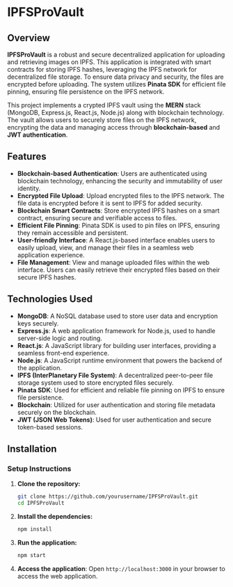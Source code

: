 # IPFSProVault

## Overview

**IPFSProVault** is a robust and secure decentralized application for uploading and retrieving images on IPFS. This application is integrated with smart contracts for storing IPFS hashes, leveraging the IPFS network for decentralized file storage. To ensure data privacy and security, the files are encrypted before uploading. The system utilizes **Pinata SDK** for efficient file pinning, ensuring file persistence on the IPFS network.

This project implements a crypted IPFS vault using the **MERN** stack (MongoDB, Express.js, React.js, Node.js) along with blockchain technology. The vault allows users to securely store files on the IPFS network, encrypting the data and managing access through **blockchain-based** and **JWT authentication**.

## Features

- **Blockchain-based Authentication**: Users are authenticated using blockchain technology, enhancing the security and immutability of user identity.
- **Encrypted File Upload**: Upload encrypted files to the IPFS network. The file data is encrypted before it is sent to IPFS for added security.
- **Blockchain Smart Contracts**: Store encrypted IPFS hashes on a smart contract, ensuring secure and verifiable access to files.
- **Efficient File Pinning**: Pinata SDK is used to pin files on IPFS, ensuring they remain accessible and persistent.
- **User-friendly Interface**: A React.js-based interface enables users to easily upload, view, and manage their files in a seamless web application experience.
- **File Management**: View and manage uploaded files within the web interface. Users can easily retrieve their encrypted files based on their secure IPFS hashes.

## Technologies Used

- **MongoDB**: A NoSQL database used to store user data and encryption keys securely.
- **Express.js**: A web application framework for Node.js, used to handle server-side logic and routing.
- **React.js**: A JavaScript library for building user interfaces, providing a seamless front-end experience.
- **Node.js**: A JavaScript runtime environment that powers the backend of the application.
- **IPFS (InterPlanetary File System)**: A decentralized peer-to-peer file storage system used to store encrypted files securely.
- **Pinata SDK**: Used for efficient and reliable file pinning on IPFS to ensure file persistence.
- **Blockchain**: Utilized for user authentication and storing file metadata securely on the blockchain.
- **JWT (JSON Web Tokens)**: Used for user authentication and secure token-based sessions.

## Installation

### Setup Instructions

1. **Clone the repository:**
   ```bash
   git clone https://github.com/yourusername/IPFSProVault.git
   cd IPFSProVault
   ```

2. **Install the dependencies:**
   ```bash
   npm install
   ```

4. **Run the application:**
   ```bash
   npm start
   ```

5. **Access the application**: 
   Open `http://localhost:3000` in your browser to access the web application.

